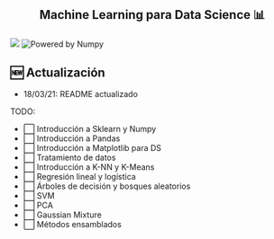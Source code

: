 <h2 align="center">
<p>Machine Learning para Data Science 📊</p>
</h2>

[![](https://img.shields.io/pypi/pyversions/scikit-learn.svg)](https://www.python.org/)
![Powered by Numpy](https://img.shields.io/badge/powered%20by-Numpy-blue.svg?style=flat&colorA=57BAF9&colorB=007D8A)



## 🆕 Actualización
- 18/03/21: README actualizado

 TODO:
- ⬜️ Introducción a Sklearn y Numpy
- ⬜️ Introducción a Pandas
- ⬜️ Introducción a Matplotlib para DS
- ⬜️ Tratamiento de datos 
- ⬜️ Introducción a K-NN y K-Means
- ⬜️ Regresión lineal y logística 
- ⬜️ Árboles de decisión y bosques aleatorios
- ⬜️ SVM
- ⬜️ PCA
- ⬜️ Gaussian Mixture
- ⬜️ Métodos ensamblados

